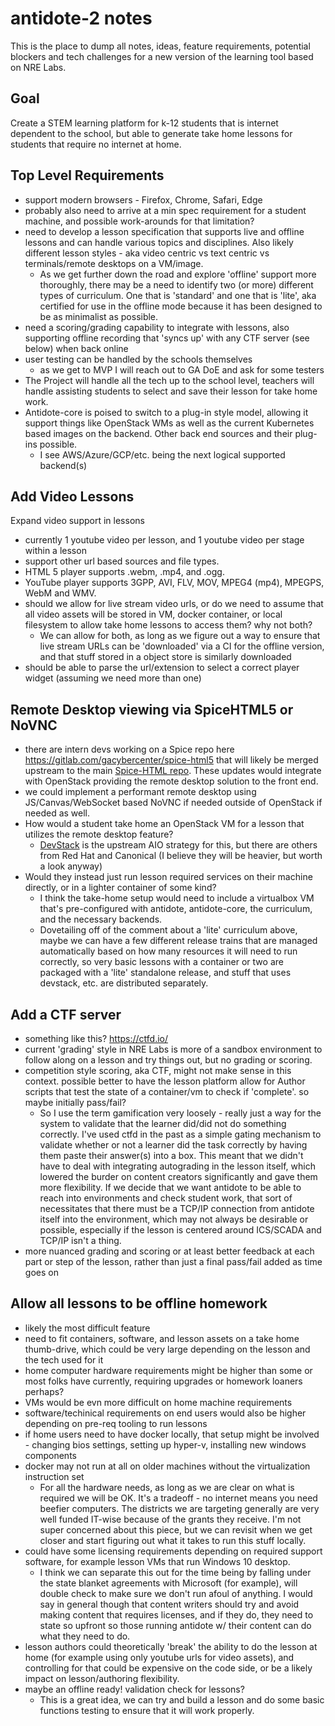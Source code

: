 # antidote-2 notes
This is the place to dump all notes, ideas, feature requirements, potential blockers and tech challenges for a new version of the learning tool based on NRE Labs.
 ## Goal
 Create a STEM learning platform for k-12 students that is internet dependent to the school, but able to generate take home lessons for students that require no internet at home.
 
 ## Top Level Requirements
 - support modern browsers - Firefox, Chrome, Safari, Edge
 - probably also need to arrive at a min spec requirement for a student machine, and possible work-arounds for that limitation?
 - need to develop a lesson specification that supports live and offline lessons and can handle various topics and disciplines. Also likely different lesson styles - aka video centric vs text centric vs terminals/remote desktops on a VM/image.
     - As we get further down the road and explore 'offline' support more thoroughly, there may be a need to identify two (or more) different types of curriculum.  One that is 'standard' and one that is 'lite', aka certified for use in the offline mode because it has been designed to be as minimalist as possible.
 - need a scoring/grading capability to integrate with lessons, also supporting offline recording that 'syncs up' with any CTF server (see below) when back online
 - user testing can be handled by the schools themselves
    - as we get to MVP I will reach out to GA DoE and ask for some testers
 - The Project will handle all the tech up to the school level, teachers will handle assisting students to select and save their lesson for take home work.
 - Antidote-core is poised to switch to a plug-in style model, allowing it support things like OpenStack WMs as well as the current Kubernetes based images on the backend. Other back end sources and their plug-ins possible.
    - I see AWS/Azure/GCP/etc. being the next logical supported backend(s)

## Add Video Lessons
Expand video support in lessons
- currently 1 youtube video per lesson, and 1 youtube video per stage within a lesson
- support other url based sources and file types. 
-  HTML 5 player supports .webm, .mp4, and .ogg.
-  YouTube player supports 3GPP, AVI, FLV, MOV, MPEG4 (mp4), MPEGPS, WebM and WMV.
- should we allow for live stream video urls, or do we need to assume that all video assets will be stored in VM, docker container, or local filesystem to allow take home lessons to access them? why not both?
    - We can allow for both, as long as we figure out a way to ensure that live stream URLs can be 'downloaded' via a CI for the offline version, and that stuff stored in a object store is similarly downloaded
- should be able to parse the url/extension to select a correct player widget (assuming we need more than one)
  
## Remote Desktop viewing via SpiceHTML5 or NoVNC
-  there are intern devs working on a Spice repo here https://gitlab.com/gacybercenter/spice-html5 that will likely be merged upstream to the main [Spice-HTML repo](https://github.com/freedesktop/spice-html5). These updates would integrate with OpenStack providing the remote desktop solution to the front end.
-  we could implement a performant remote desktop using JS/Canvas/WebSocket based NoVNC if needed outside of OpenStack if needed as well.
-  How would a student take home an OpenStack VM for a lesson that utilizes the remote desktop feature? 
    - [DevStack](https://docs.openstack.org/devstack/latest/) is the upstream AIO strategy for this, but there are others from Red Hat and Canonical (I believe they will be heavier, but worth a look anyway)
-  Would they instead just run lesson required services on their machine directly, or in a lighter container of some kind?
    - I think the take-home setup would need to include a virtualbox VM that's pre-configured with antidote, antidote-core, the curriculum, and the necessary backends.
    - Dovetailing off of the comment about a 'lite' curriculum above, maybe we can have a few different release trains that are managed automatically based on how many resources it will need to run correctly, so very basic lessons with a container or two are packaged with a 'lite' standalone release, and stuff that uses devstack, etc. are distributed separately. 

## Add a CTF server
- something like this? https://ctfd.io/
- current 'grading' style in NRE Labs is more of a sandbox environment to follow along on a lesson and try things out, but no grading or scoring. 
- competition style scoring, aka CTF, might not make sense in this context. possible better to have the lesson platform allow for Author scripts that test the state of a container/vm to check if 'complete'. so maybe initially pass/fail?
    - So I use the term gamification very loosely - really just a way for the system to validate that the learner did/did not do something correctly.  I've used ctfd in the past as a simple gating mechanism to validate whether or not a learner did the task correctly by having them paste their answer(s) into a box.  This meant that we didn't have to deal with integrating autograding in the lesson itself, which lowered the burder on content creators significantly and gave them more flexibility.  If we decide that we want antidote to be able to reach into environments and check student work, that sort of necessitates that there must be a TCP/IP connection from antidote itself into the environment, which may not always be desirable or possible, especially if the lesson is centered around ICS/SCADA and TCP/IP isn't a thing.
- more nuanced grading and scoring or at least better feedback at each part or step of the lesson, rather than just a final pass/fail added as time goes on

## Allow all lessons to be offline homework
- likely the most difficult feature
- need to fit containers, software, and lesson assets on a take home thumb-drive, which could be very large depending on the lesson and the tech used for it
- home computer hardware requirements might be higher than some or most folks have currently, requiring upgrades or homework loaners perhaps?
- VMs would be evn more difficult on home machine requirements
- software/techinical requirements on end users would also be higher depending on pre-req tooling to run lessons
- if home users need to have docker locally, that setup might be involved - changing bios settings, setting up hyper-v, installing new windows components
- docker may not run at all on older machines without the virtualization instruction set
    - For all the hardware needs, as long as we are clear on what is required we will be OK.  It's a tradeoff - no internet means you need beefier computers.  The districts we are targeting generally are very well funded IT-wise because of the grants they receive.  I'm not super concerned about this piece, but we can revisit when we get closer and start figuring out what it takes to run this stuff locally.
- could have some licensing requirements depending on required support software, for example lesson VMs that run Windows 10 desktop.
    - I think we can separate this out for the time being by falling under the state blanket agreements with Microsoft (for example), will double check to make sure we don't run afoul of anything.  I would say in general though that content writers should try and avoid making content that requires licenses, and if they do, they need to state so upfront so those running antidote w/ their content can do what they need to do.
- lesson authors could theoretically 'break' the ability to do the lesson at home (for example using only youtube urls for video assets), and controlling for that could be expensive on the code side, or be a likely impact on lesson/authoring flexibility.
- maybe an offline ready! validation check for lessons?
    - This is a great idea, we can try and build a lesson and do some basic functions testing to ensure that it will work properly.
